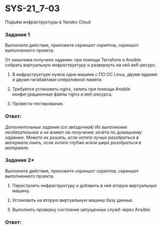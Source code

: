 # SYS-21_7-03
Подъём инфраструктуры в Yandex Cloud
### Задание 1
Выполните действия, приложите скриншот скриптов, скриншот выполненного проекта.

От заказчика получено задание: при помощи Terraform и Ansible собрать виртуальную инфраструктуру и развернуть на ней веб-ресурс.

1. В инфраструктуре нужна одна машина с ПО ОС Linux, двумя ядрами и двумя гигабайтами оперативной памяти.

2. Требуется установить nginx, залить при помощи Ansible конфигурационные файлы nginx и веб-ресурса.

3. Провести тестирование.

### Ответ:

*Дополнительные задания (со звёздочкой)
Их выполнение необязательное и не влияет на получение зачёта по домашнему заданию. Можете их решить, если хотите лучше разобраться в материале.лнить, если хотите глубже и/или шире разобраться в материале.*

### Задание 2*
Выполните действия, приложите скриншот скриптов, скриншот выполненного проекта.

1. Перестроить инфраструктуру и добавить в неё вторую виртуальную машину.

2. Установить на вторую виртуальную машину базу данных.

3. Выполнить проверку состояния запущенных служб через Ansible.

### Ответ:

